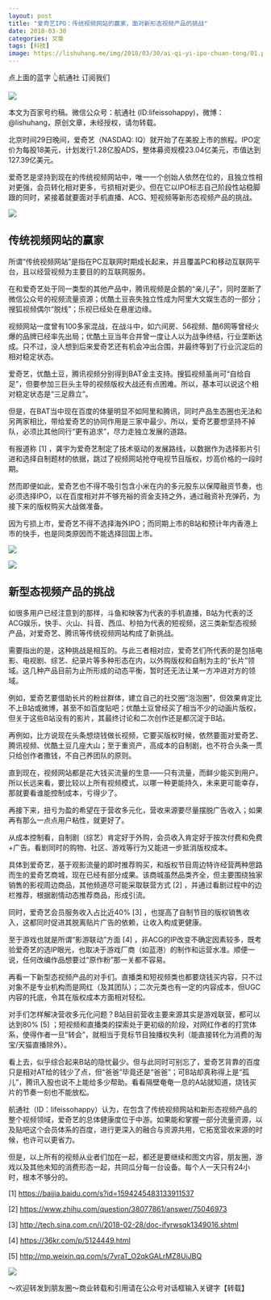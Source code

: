 ```yaml
---
layout: post
title: "爱奇艺IPO：传统视频网站的赢家，面对新形态视频产品的挑战"
date: 2018-03-30
categories: 文章
tags: [科技]
image: https://lishuhang.me/img/2018/03/30/ai-qi-yi-ipo-chuan-tong/01.png
---
```


点上面的蓝字 👆航通社 订阅我们

![](https://mmbiz.qpic.cn/mmbiz_jpg/AdRKyBVLoHLjCMjdWdyeVwtMZO6HgBkKTzKMyRic3xNp9nGRdrqccl19IIbTwku21XqbvbGiaZVnKicVOkr2dsDBw/640?wx_fmt=jpeg)

本文为百家号约稿。微信公众号：航通社 (ID:lifeissohappy)，微博：@lishuhang，原创文章，未经授权，请勿转载。

北京时间29日晚间，爱奇艺（NASDAQ: IQ）就开始了在美股上市的旅程。IPO定价为每股18美元，计划发行1.28亿股ADS，整体募资规模23.04亿美元，市值达到127.39亿美元。

爱奇艺是坚持到现在的传统视频网站中，唯一一个创始人依然在位的，且独立性相对更强，会员转化相对更多，亏损相对更少。但在它以IPO标志自己阶段性站稳脚跟的同时，紧接着就要面对手机直播、ACG、短视频等新形态视频产品的挑战。

![](https://lishuhang.me/img/2018/03/30/ai-qi-yi-ipo-chuan-tong/01.png)

## 传统视频网站的赢家

所谓“传统视频网站”是指在PC互联网时期成长起来，并且覆盖PC和移动互联网平台，且以经营视频为主要目的的互联网服务。

在和爱奇艺处于同一类型的其他产品中，腾讯视频是企鹅的“亲儿子”，同时垄断了微信公众号的视频流量资源；优酷土豆丧失独立性成为阿里大文娱生态的一部分；搜狐视频偶尔“脱线”；乐视已经处在悬崖边缘。

视频网站一度曾有100多家混战，在战斗中，如六间房、56视频、酷6网等曾经火爆的品牌已经率先出局；优酷土豆当年合并曾一度让人以为战争终结，行业垄断达成。只不过，没人想到后来爱奇艺还有机会冲出合围，并最终等到了行业沉淀后的相对稳定状态。

爱奇艺，优酷土豆，腾讯视频分别得到BAT金主支持。搜狐视频虽尚可“自给自足”，但要参加三巨头主导的视频版权大战还有点困难。所以，基本可以说这个相对稳定状态是“三足鼎立”。

但是，在BAT当中现在百度的体量明显不如阿里和腾讯，同时产品生态圈也无法和另两家相比，带给爱奇艺的协同作用是三家中最少。所以，爱奇艺要想坚持不掉队，必须比其他同行“更有追求”，尽力走独立发展的道路。

有报道称 [1] ，龚宇为爱奇艺制定了技术驱动的发展路线，以数据作为选择影片引进和选择自制题材的依据，跳过了视频网站抢夺电视节目版权，炒高价格的一段时期。

然而即便如此，爱奇艺也不得不吸引包含小米在内的多元股东以保障融资节奏，也必须选择IPO，以在百度相对并不够充裕的资金支持之外，通过融资补充弹药，为接下来的版权购买大战做准备。

因为亏损上市，爱奇艺不得不选择海外IPO；而同期上市的B站和预计年内香港上市的快手，也是同类原因而不能选择回国上市。

![](https://lishuhang.me/img/2018/03/30/ai-qi-yi-ipo-chuan-tong/02.jpg)

![](https://lishuhang.me/img/2018/03/30/ai-qi-yi-ipo-chuan-tong/03.png)

## 新型态视频产品的挑战

如很多用户已经注意到的那样，斗鱼和映客为代表的手机直播，B站为代表的泛ACG娱乐，快手、火山、抖音、西瓜、秒拍为代表的短视频，这三类新型态视频产品，对爱奇艺、腾讯等传统视频网站构成了新挑战。

需要指出的是，这种挑战是相互的。与此三者相对应，爱奇艺们所代表的是包括电影、电视剧、综艺、纪录片等多种形态在内，以外购版权和自制为主的“长片”领域。这几种产品目前为止所形成的动态平衡，暂时还无法让某一方冲进对方的领域。

例如，爱奇艺要借助长片的粉丝群体，建立自己的社交圈“泡泡圈”，但效果肯定比不上B站或微博，甚至不如百度贴吧；优酷土豆曾经买了相当不少的动画片版权，但关于这些B站没有的影片，其最终讨论和二次创作还是都沉淀于B站。

再例如，比方说现在头条想烧钱做长视频，它要买版权时候，依然要面对爱奇艺、腾讯视频、优酷土豆几座大山；至于重资产，高成本的自制剧，也不符合头条一贯只给创作者撒钱，不自己养团队的原则。

直到现在，视频网站都是花大钱买流量的生意——只有流量，而鲜少能买到用户。所以长远来看，要比较以上所有视频模式，以哪一种更能持久，未来更可能幸存，那就要看谁能控制成本，亏得少了。

再接下来，扭亏为盈的希望在于营收多元化，营收来源要尽量摆脱广告收入；如果再有那么一点点用户粘性，就更好了。

从成本控制看，自制剧（综艺）肯定好于外购，会员收入肯定好于按次付费和免费+广告。看剧同时的购物、社区、游戏等行为又能进一步抵消版权成本。

具体到爱奇艺，基于观影流量的即时推荐购买，和版权节目周边特许经营两种思路而生的爱奇艺商城，现在已经有部分成果。该商城虽然品类齐全，但主要围绕独家销售的影视周边商品，其他频道尽可能采取联营方式 [2] ，并通过看剧过程中的边栏推荐，根据剧情动态推荐商品，形成引流。

同时，爱奇艺会员服务收入占比近40% [3] ，也提高了自制节目的版权销售收入，这都同时促进其脱离贴片广告的依赖，让收入构成更健康。

至于游戏也就是所谓“影游联动”方面 [4] ，非ACG的IP改变不确定因素较多，既考验爱奇艺的选IP眼光，也取决于游戏厂商（如蓝港）的制作和运营水准。顺便一说，任何改编作品想要过“原作粉”那一关都不容易。

再看一下新型态视频产品的对手们。直播类和短视频类也都要烧钱买内容，只不过对象不是专业机构而是网红（及其团队）；二次元类也有一定的内容成本，但UGC内容的托底，令其在版权成本方面相对轻松。

对手们怎样解决营收多元化问题？B站目前营收主要来源其实是游戏联营，都可以达到80% [5] ；短视频和直播类的探索处于更初级的阶段，对网红作者的打赏体系，使得作者一旦“转会”，就相当于竞标节目独播权失利（能直接转化为消费的淘宝/天猫直播除外）。

看上去，似乎综合起来B站的隐忧最少。但与此同时可别忘了，爱奇艺背靠的百度只是相对AT给的钱少了点，但“爸爸”毕竟还是“爸爸”；可B站却真称得上是“孤儿”，腾讯入股也说不上能给多少帮助。看看隔壁奄奄一息的A站就知道，烧钱买片的节奏一刻也不能放松。

航通社（ID：lifeissohappy）认为，在包含了传统视频网站和新形态视频产品的整个视频领域，爱奇艺的总体健康度位于中游。如果能和掌握一部分流量资源，以及贴吧这个会员体系的百度，进行更深入的融合与资源共用，它拓宽营收来源的时候，也许可以更省力。

但是，以上所有的视频从业者们加在一起，都还是要继续和图文内容，朋友圈，游戏以及其他未知的消费形态一起，共同瓜分每一台设备。每个人一天只有24小时，根本不够分的。

[1] https://baijia.baidu.com/s?id=1594245483133911537

[2] https://www.zhihu.com/question/38077861/answer/75046973

[3] http://tech.sina.com.cn/i/2018-02-28/doc-ifyrwsqk1349016.shtml

[4] https://36kr.com/p/5124449.html

[5] http://mp.weixin.qq.com/s/7yraT_O2qkGALrMZ8UiJBQ

![](https://lishuhang.me/img/2018/03/30/ai-qi-yi-ipo-chuan-tong/04.jpg)

～欢迎转发到朋友圈～商业转载和引用请在公众号对话框输入关键字【转载】